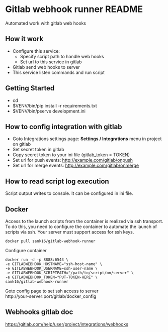 Gitlab webhook runner README
==================
Automated work with gitlab web hooks

How it work
---------------
- Configure this service:
    - Specify script path to handle web hooks
    - Set url to this service in gitlab
- Gitlab send web hooks to server
- This service listen commands and run script

Getting Started
---------------

- cd <directory containing this file>
- $VENV/bin/pip install -r requirements.txt
- $VENV/bin/pserve development.ini

How to config integration with gitlab
---------------
- Goto Integrations settings page: <b>Settings / Integrations</b> menu in project on gitlab
- Set secret token in gitlab
- Copy secret token to your ini file (gitlab_token = TOKEN)
- Set url for push events: http://example.com/gitlab/onpush
- Set url for merge events: http://example.com/gitlab/onmerge

How to read script log execution
---------------
Script output writes to console.
It can be configured in ini file.

Docker
---------------
Access to the launch scripts from the container is realized via ssh transport.
To do this, you need to configure the container to automate the launch of scripts via ssh.
Your server must support access for ssh keys. 
```
docker pull sank16/gitlab-webhook-runner
```

Configure container
```
docker run -d -p 8888:6543 \
-e GITLABWEBHOOK_HOSTNAME="ssh-host-name" \
-e GITLABWEBHOOK_USERNAME=ssh-user-name \
-e GITLABWEBHOOK_SCRIPTPATH="/path/to/script/on/server" \
-e GITLABWEBHOOK_TOKEN="PUT-TOKEN-HERE" \
sank16/gitlab-webhook-runner
```

Goto config page to set ssh access to server
<br/>http://your-server:port/gitlab/docker_config

Webhooks gitlab doc
---------------
https://gitlab.com/help/user/project/integrations/webhooks
